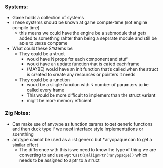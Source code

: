 ### Systems:
- Game holds a collection of systems
- These systems should be known at game compile-time (not engine compile time)
    + this means we could have the engine be a submodule that gets added to something rahter than being a separate module and still be able to utilize comptime
- What could these SYstems be:
    + They could be a struct
        - would have N props for each component and stuff
        - would have an update function that is called each frame
        - (MAYBE) would have an init function that's called when the struct is created to create any resources or pointers it needs
    + They could be a function
        - would be a single function with N number of paramters to be called every frame
        - This would be more difficult to implement than the struct variant
        - might be more memory efficient


### Zig Notes:
- Can make use of anytype as function params to get generic functions and then duck type if we need interface style implementations or soemthing
- anytype cannot be used as a list generic but *anyopaque can to get a similar effect
    + The difference with this is we need to know the type of thing we are converting to and use `@ptrCast(@allignPtr(*anyopaque))` which needs to be assigned to a ptr to a struct
